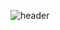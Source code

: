 ![header](https://capsule-render.vercel.app/api?type=Venom&color=auto&height=300&section=header&text=capsule%20render&fontSize=90)

